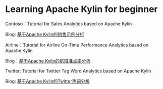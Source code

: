 # Learning Apache Kylin for beginner

Contoso：Tutorial for Sales Analytics based on Apache Kylin

Blog: [基于Apache Kylin的销售示例分析](http://kyligence.io/zh/2016/10/12/apache-kylin-sales-analytics/)

Airline：Tutorial for Airline On-Time Performance Analytics based on Apache Kylin

Blog：[基于Apache Kylin的航班准点率分析](http://kyligence.io/zh/2016/11/18/apache-kylin-analyse-flight-punctuality-rate/)

Twitter: Tutorial for Twitter Tag Word Analytics based on Apache Kylin

Blog: [基于Apache Kylin的Twitter热词分析](http://kyligence.io/zh/2016/11/24/analyse-twitter-hot-words-apache-kylin-streaming-modeling/)
